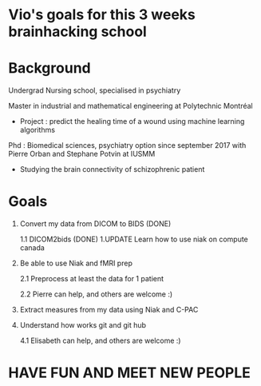 
# Vio's goals for this 3 weeks brainhacking school

# Background
Undergrad Nursing school, specialised in psychiatry

Master in industrial and mathematical engineering at Polytechnic Montréal
	
  - Project : predict the healing time of a wound using machine learning algorithms 
		
Phd : Biomedical sciences, psychiatry option since september 2017 with Pierre Orban and Stephane Potvin at IUSMM
	
   - Studying the brain connectivity of schizophrenic patient	

# Goals

1. Convert my data from DICOM to BIDS (DONE)
	
      1.1 DICOM2bids (DONE)
1.UPDATE Learn how to use niak on compute canada
	
2. Be able to use Niak and fMRI prep

      2.1 Preprocess at least the data for 1 patient 
      
      2.2 Pierre can help, and others are welcome :) 

3. Extract measures from my data using Niak and C-PAC

4. Understand how works git and git hub

      4.1 Elisabeth can help, and others are welcome :) 
      
# HAVE FUN AND MEET NEW PEOPLE
